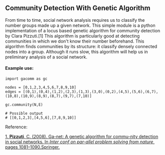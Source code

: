 ## Community Detection With Genetic Algorithm

From time to time, social network analysis requires us to classify the number groups made up a given network. This simple module is a python implementation of a locus based genetic algorithm for community detection by Clara Pizzuti.[1] This algorithm is particularly good at detecting communities in which we don't know their number beforehand. This algorithm finds communities by its structure: it classify densely connected nodes into a group. Although it runs slow, this algorithm will help us in preliminary analysis of a social network. 

#### Example use:

```
import gacomm as gc

nodes = [0,1,2,3,4,5,6,7,8,9,10]
edges = [(0,1),(0,4),(1,2),(2,3),(1,3),(3,0),(0,2),(4,5),(5,6),(6,7),(10,8),(10,9),(8,9),(8,7),(9,7),(7,10)]

gc.community(N,E)

# Possible output
# [[0,1,2,3],[4,5,6],[7,8,9,10]]

```

Reference:

[1. **Pizzuti**, C. (2008). Ga-net: A genetic algorithm for commu-nity detection in social networks. In *Inter conf on par-allel problem solving from nature*, pages 1081–1090.Springer.](https://www.researchgate.net/publication/220701568_GA-Net_A_Genetic_Algorithm_for_Community_Detection_in_Social_Networks)